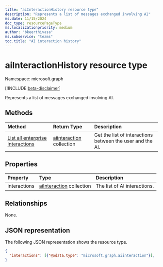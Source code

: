 ```yaml
---
title: "aiInteractionHistory resource type"
description: "Represents a list of messages exchanged involving AI"
ms.date: 11/15/2024
doc_type: resourcePageType
ms.localizationpriority: medium
author: "bkeerthivasa"
ms.subservice: "teams"
toc.title: "AI interaction history"
---
```


# aiInteractionHistory resource type

Namespace: microsoft.graph

[!INCLUDE [beta-disclaimer](../../includes/beta-disclaimer.md)]

Represents a list of messages exchanged involving AI.

## Methods
|  Method  | Return Type  | Description | 
|:---------|:-------------|:------------|
|[List all enterprise interactions](../api/aiinteractionhistory-getallenterpriseinteractions.md) | [aiinteraction](aiinteraction.md) collection | Get the list of interactions between the user and the AI.|
	
## Properties
| Property      | Type     | Description |
|:--------------|:---------|:------------|
| interactions  | [aiInteraction](../resources/aiinteraction.md) collection| The list of AI interactions. |

## Relationships

None.

## JSON representation

The following JSON representation shows the resource type.

<!--{
  "blockType": "resource",
  "optionalProperties": [],
  "keyProperty": "id",
  "baseType": "microsoft.graph.entity",
  "@odata.type": "microsoft.graph.aiInteractionHistory"
}-->

```json
{
  "interactions": [{"@odata.type": "microsoft.graph.aiinteraction"}],
}
```